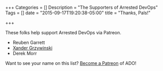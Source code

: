 +++
Categories = []
Description = "The Supporters of Arrested DevOps"
Tags = []
date = "2015-09-17T19:20:38-05:00"
title = "Thanks, Pals!"

+++

These folks help support Arrested DevOps via Patreon.

- Reuben Garrett
- [Xander Grzywinski](https://twitter.com/XanderGrzy)
- Derek Morr

Want to see your name on this list? [Become a Patreon](https://www.patreon.com/arresteddevops) of ADO!
